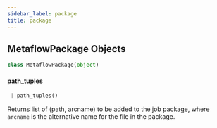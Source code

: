 ```yaml
---
sidebar_label: package
title: package
---
```


## MetaflowPackage Objects

```python
class MetaflowPackage(object)
```

#### path\_tuples

```python
 | path_tuples()
```

Returns list of (path, arcname) to be added to the job package, where
`arcname` is the alternative name for the file in the package.

